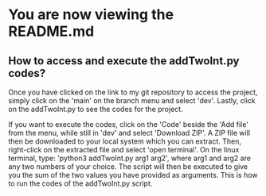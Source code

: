 # You are now viewing the README.md
## How to access and execute the addTwoInt.py codes?
Once you have clicked on the link to my git repository to access the project, simply click on the 'main' on the branch menu and select 'dev'. Lastly, click on the addTwoInt.py to see the codes for the project.

If you want to execute the codes, click on the 'Code' beside the 'Add file' from the menu, while still in 'dev' and select 'Download ZIP'. A ZIP file will then be downloaded to your local system which you can extract. Then, right-click on the extracted file and select 'open terminal'. On the linux terminal, type: 'python3 addTwoInt.py arg1 arg2', where arg1 and arg2 are any two numbers of your choice. The script will then be executed to give you the sum of the two values you have provided as arguments. This is how to run the codes of the addTwoInt.py script.
